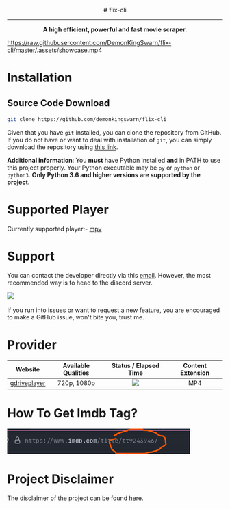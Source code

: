 <p align="center">
# flix-cli
</p>
<hr>
<p align="center">
<b>
A high efficient, powerful and fast movie scraper.
</b>
</p>

https://raw.githubusercontent.com/DemonKingSwarn/flix-cli/master/.assets/showcase.mp4

# Installation

## Source Code Download
``` sh
git clone https://github.com/demonkingswarn/flix-cli
```

Given that you have `git` installed, you can clone the repository from GitHub. If you do not have or want to deal with installation of `git`, you can simply download the repository using <a href="https://github.com/demonkingswarn/flix-cli/archive/refs/heads/master.zip">this link</a>.



<b>Additional information</b>: You <b>must</b> have Python installed <b>and</b> in PATH to use this project properly. Your Python executable may be `py` or `python` or `python3`. <b>Only Python 3.6 and higher versions are supported by the project.</b>

# Supported Player
Currently supported player:- <a href="https://mpv.io">mpv</a>

# Support
You can contact the developer directly via this <a href="mailto:demonkingswarn@protonmail.com">email</a>. However, the most recommended way is to head to the discord server.

<a href="https://discord.gg/JF85vTkDyC"><img src="https://invidget.switchblade.xyz/JF85vTkDyC"></a>

If you run into issues or want to request a new feature, you are encouraged to make a GitHub issue, won't bite you, trust me.

# Provider
| Website                                      | Available Qualities | Status / Elapsed Time | Content Extension |
| :------------------------------------------: | :-----------------:  | :----: | :-----------------: |
| [gdriveplayer](https://database.gdriveplayer.us/player.php)         | 720p, 1080p | <img height="25" src="https://github.com/justfoolingaround/animdl-provider-benchmarks/raw/master/api/providers/nineanime.png">  | MP4 |

# How To Get Imdb Tag?
<img src="https://github.com/DemonKingSwarn/flix-cli/raw/master/.assets/imdb.png">

# Project Disclaimer
The disclaimer of the project  can be found <a href="https://github.com/demonkingswarn/flix-cli/blob/master/disclaimer.org">here</a>.
